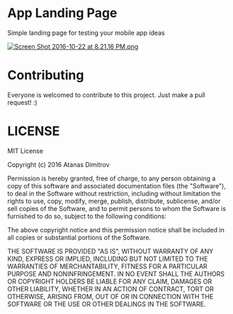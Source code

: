 # App Landing Page
Simple landing page for testing your mobile app ideas

[![Screen Shot 2016-10-22 at 8.21.16 PM.png](https://s16.postimg.org/4cparlgol/Screen_Shot_2016_10_22_at_8_21_16_PM.png)](https://postimg.org/image/s3oo9pgvl/)

# Contributing
Everyone is welcomed to contribute to this project. Just make a pull request! :)

# LICENSE
MIT License

Copyright (c) 2016 Atanas Dimitrov

Permission is hereby granted, free of charge, to any person obtaining a copy
of this software and associated documentation files (the "Software"), to deal
in the Software without restriction, including without limitation the rights
to use, copy, modify, merge, publish, distribute, sublicense, and/or sell
copies of the Software, and to permit persons to whom the Software is
furnished to do so, subject to the following conditions:

The above copyright notice and this permission notice shall be included in all
copies or substantial portions of the Software.

THE SOFTWARE IS PROVIDED "AS IS", WITHOUT WARRANTY OF ANY KIND, EXPRESS OR
IMPLIED, INCLUDING BUT NOT LIMITED TO THE WARRANTIES OF MERCHANTABILITY,
FITNESS FOR A PARTICULAR PURPOSE AND NONINFRINGEMENT. IN NO EVENT SHALL THE
AUTHORS OR COPYRIGHT HOLDERS BE LIABLE FOR ANY CLAIM, DAMAGES OR OTHER
LIABILITY, WHETHER IN AN ACTION OF CONTRACT, TORT OR OTHERWISE, ARISING FROM,
OUT OF OR IN CONNECTION WITH THE SOFTWARE OR THE USE OR OTHER DEALINGS IN THE
SOFTWARE.
